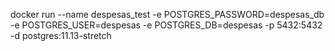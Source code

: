 docker run --name despesas_test -e POSTGRES_PASSWORD=despesas_db -e POSTGRES_USER=despesas -e POSTGRES_DB=despesas -p 5432:5432 -d postgres:11.13-stretch